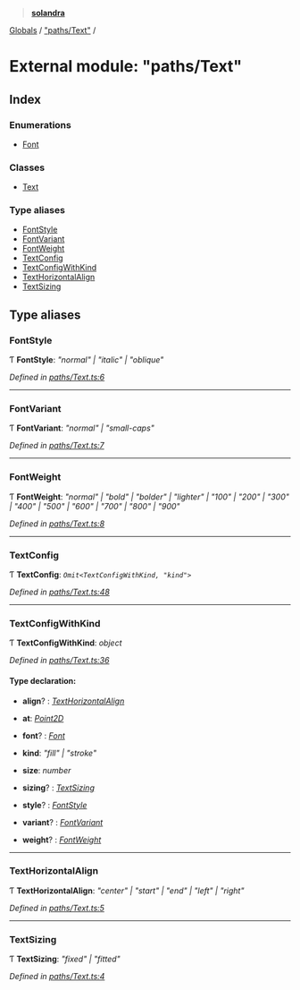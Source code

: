 > **[solandra](../README.md)**

[Globals](../README.md) / ["paths/Text"](_paths_text_.md) /

# External module: "paths/Text"

## Index

### Enumerations

* [Font](../enums/_paths_text_.font.md)

### Classes

* [Text](../classes/_paths_text_.text.md)

### Type aliases

* [FontStyle](_paths_text_.md#fontstyle)
* [FontVariant](_paths_text_.md#fontvariant)
* [FontWeight](_paths_text_.md#fontweight)
* [TextConfig](_paths_text_.md#textconfig)
* [TextConfigWithKind](_paths_text_.md#textconfigwithkind)
* [TextHorizontalAlign](_paths_text_.md#texthorizontalalign)
* [TextSizing](_paths_text_.md#textsizing)

## Type aliases

###  FontStyle

Ƭ **FontStyle**: *"normal" | "italic" | "oblique"*

*Defined in [paths/Text.ts:6](https://github.com/jamesporter/solandra/blob/511cfc3/src/lib/paths/Text.ts#L6)*

___

###  FontVariant

Ƭ **FontVariant**: *"normal" | "small-caps"*

*Defined in [paths/Text.ts:7](https://github.com/jamesporter/solandra/blob/511cfc3/src/lib/paths/Text.ts#L7)*

___

###  FontWeight

Ƭ **FontWeight**: *"normal" | "bold" | "bolder" | "lighter" | "100" | "200" | "300" | "400" | "500" | "600" | "700" | "800" | "900"*

*Defined in [paths/Text.ts:8](https://github.com/jamesporter/solandra/blob/511cfc3/src/lib/paths/Text.ts#L8)*

___

###  TextConfig

Ƭ **TextConfig**: *`Omit<TextConfigWithKind, "kind">`*

*Defined in [paths/Text.ts:48](https://github.com/jamesporter/solandra/blob/511cfc3/src/lib/paths/Text.ts#L48)*

___

###  TextConfigWithKind

Ƭ **TextConfigWithKind**: *object*

*Defined in [paths/Text.ts:36](https://github.com/jamesporter/solandra/blob/511cfc3/src/lib/paths/Text.ts#L36)*

#### Type declaration:

* **align**? : *[TextHorizontalAlign](_paths_text_.md#texthorizontalalign)*

* **at**: *[Point2D](_types_sol_.md#point2d)*

* **font**? : *[Font](../enums/_paths_text_.font.md)*

* **kind**: *"fill" | "stroke"*

* **size**: *number*

* **sizing**? : *[TextSizing](_paths_text_.md#textsizing)*

* **style**? : *[FontStyle](_paths_text_.md#fontstyle)*

* **variant**? : *[FontVariant](_paths_text_.md#fontvariant)*

* **weight**? : *[FontWeight](_paths_text_.md#fontweight)*

___

###  TextHorizontalAlign

Ƭ **TextHorizontalAlign**: *"center" | "start" | "end" | "left" | "right"*

*Defined in [paths/Text.ts:5](https://github.com/jamesporter/solandra/blob/511cfc3/src/lib/paths/Text.ts#L5)*

___

###  TextSizing

Ƭ **TextSizing**: *"fixed" | "fitted"*

*Defined in [paths/Text.ts:4](https://github.com/jamesporter/solandra/blob/511cfc3/src/lib/paths/Text.ts#L4)*